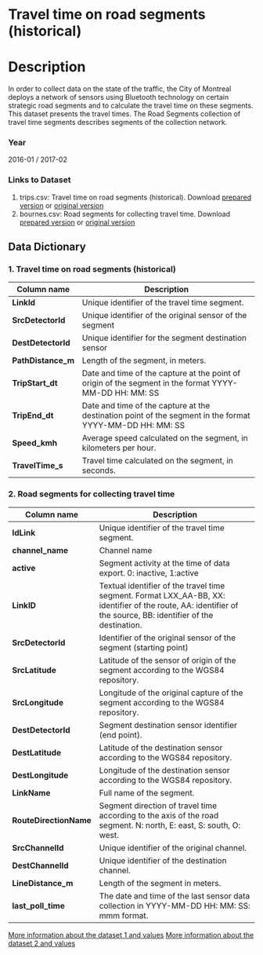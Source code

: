 
Travel time on road segments (historical)
=========================

# Description #  
In order to collect data on the state of the traffic, the City of Montreal deploys a network of sensors using Bluetooth 
technology on certain strategic road segments and to calculate the travel time on these segments. This dataset presents
the travel times. The Road Segments collection of travel time segments describes segments of the collection network.

### Year ###
2016-01 / 2017-02

### Links to Dataset ###
  1. trips.csv: Travel time on road segments (historical). Download [prepared version](https://s3.ca-central-1.amazonaws.com/datascapes2017/TravelTime/trips.csv) or [original version](http://depot.ville.montreal.qc.ca/temps_parcours_bluetooth/trips.csv)
  2. bournes.csv: Road segments for collecting travel time. Download [prepared version](https://s3.ca-central-1.amazonaws.com/datascapes2017/TravelTime/bornes.csv) or [original version](http://donnees.ville.montreal.qc.ca/dataset/a8f68bfa-5ead-4dda-ab52-b48e45ce9ea0/resource/5c342221-14c1-4593-9e2e-d1044b41dd90/download/bornes.csv)

## Data Dictionary ##

### 1. Travel time on road segments (historical) ###

| Column name | Description |
|-------------|-------------|
| __LinkId__ | Unique identifier of the travel time segment.|
|__SrcDetectorId__ |Unique identifier of the original sensor of the segment |
| __DestDetectorId__ |Unique identifier for the segment destination sensor|
| __PathDistance_m__ |Length of the segment, in meters.|
| __TripStart_dt__ | Date and time of the capture at the point of origin of the segment in the format YYYY-MM-DD HH: MM: SS|
| __TripEnd_dt__ | Date and time of the capture at the destination point of the segment in the format YYYY-MM-DD HH: MM: SS|
| __Speed_kmh__ | Average speed calculated on the segment, in kilometers per hour.|
| __TravelTime_s__ | Travel time calculated on the segment, in seconds. |

### 2. Road segments for collecting travel time  ### 

| Column name | Description |
|-------------|-------------|
| __IdLink__ | Unique identifier of the travel time segment.|
|__channel_name__ | Channel name |
| __active__ | Segment activity at the time of data export. 0: inactive, 1:active |
| __LinkID__ | Textual identifier of the travel time segment. Format LXX_AA-BB, XX: identifier of the route, AA: identifier of the source, BB: identifier of the destination.|
| __SrcDetectorId__ | Identifier of the original sensor of the segment (starting point) |
| __SrcLatitude__ | Latitude of the sensor of origin of the segment according to the WGS84 repository. |
| __SrcLongitude__ | Longitude of the original capture of the segment according to the WGS84 repository. |
| __DestDetectorId__ | Segment destination sensor identifier (end point). |
| __DestLatitude__ | Latitude of the destination sensor according to the WGS84 repository. |
| __DestLongitude__ | Longitude of the destination sensor according to the WGS84 repository. |
| __LinkName__ | Full name of the segment. |
| __RouteDirectionName__ |Segment direction of travel time according to the axis of the road segment. N: north, E: east, S: south, O: west. |
| __SrcChannelId__ | Unique identifier of the original channel. |
| __DestChannelId__ | Unique identifier of the destination channel. |
| __LineDistance_m__ | Length of the segment in meters. |
| __last_poll_time__ | The date and time of the last sensor data collection in YYYY-MM-DD HH: MM: SS: mmm format. |

[More information about the dataset 1 and values](http://donnees.ville.montreal.qc.ca/dataset/temps-de-parcours-sur-des-segments-routiers-historique)
[More information about the dataset 2 and values](http://donnees.ville.montreal.qc.ca/dataset/segments-routiers-de-collecte-des-temps-de-parcours)
